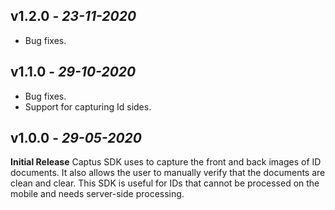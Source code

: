 ## **v1.2.0** - *23-11-2020*
- Bug fixes.

## **v1.1.0** - *29-10-2020*
- Bug fixes.
- Support for capturing Id sides.

## **v1.0.0** - *29-05-2020*
 **Initial Release**
Captus SDK uses to capture the front and back images of ID documents. It also allows the user to manually verify that the documents are clean and clear. This SDK is useful for IDs that cannot be processed on the mobile and needs server-side processing.
